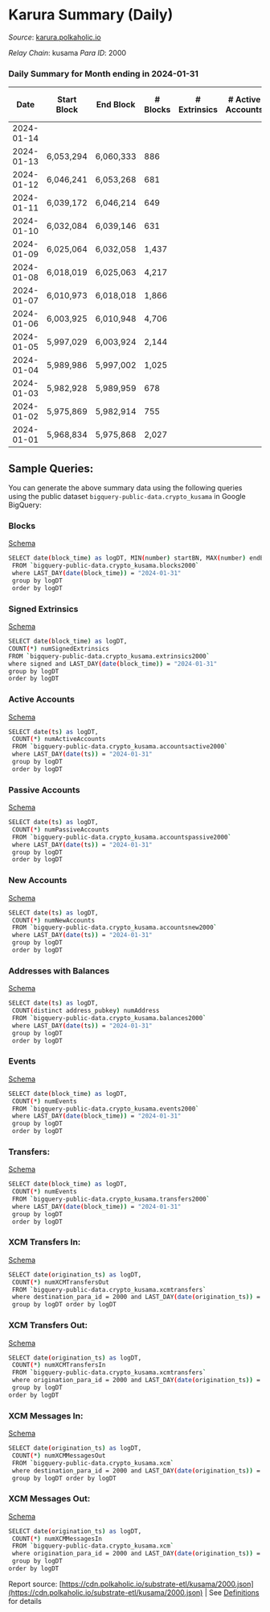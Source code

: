 # Karura Summary (Daily)

_Source_: [karura.polkaholic.io](https://karura.polkaholic.io)

*Relay Chain*: kusama
*Para ID*: 2000



### Daily Summary for Month ending in 2024-01-31


| Date    | Start Block | End Block | # Blocks | # Extrinsics | # Active Accounts | # Passive Accounts | # New Accounts | # Addresses | # Events  | # Transfers ($USD) | # XCM Transfers In ($USD) | # XCM Transfers Out ($USD) | # XCM In | # XCM Out | Issues |
|---------|-------------|-----------|----------|--------------|-------------------|--------------------|----------------|-------------|-----------|--------------------|---------------------------|----------------------------|----------|-----------|--------|
| 2024-01-14 |  |  |  |  |  |  |  |  |  |   |   |   |  |  |  |
| 2024-01-13 | 6,053,294 | 6,060,333 | 886 |  |  |  |  |  |  |   | 47 ($27,092.93) | 10 ($3,709.59) | 72 | 59 |  |
| 2024-01-12 | 6,046,241 | 6,053,268 | 681 |  |  |  |  |  |  |   | 33 ($17,285.80) | 7 ($0.57) | 42 | 44 |  |
| 2024-01-11 | 6,039,172 | 6,046,214 | 649 |  |  |  |  |  |  |   | 37 ($10,385.80) | 5 ($467.06) | 50 | 71 |  |
| 2024-01-10 | 6,032,084 | 6,039,146 | 631 |  |  |  |  |  |  |   | 56 ($9,752.73) | 9 ($414.87) | 60 | 75 |  |
| 2024-01-09 | 6,025,064 | 6,032,058 | 1,437 |  |  |  |  |  |  |   | 31 ($6,061.40) | 12 ($3,861.14) | 47 | 44 |  |
| 2024-01-08 | 6,018,019 | 6,025,063 | 4,217 |  |  |  |  |  |  |   | 41 ($11,715.01) | 53 ($27,821.23) | 76 | 77 |  |
| 2024-01-07 | 6,010,973 | 6,018,018 | 1,866 |  |  |  |  |  |  |   | 33 ($17,015.32) | 21 ($7,562.71) | 59 | 66 |  |
| 2024-01-06 | 6,003,925 | 6,010,948 | 4,706 |  |  |  |  |  |  |   | 22 ($12,605.93) | 24 ($12,146.45) | 52 | 49 |  |
| 2024-01-05 | 5,997,029 | 6,003,924 | 2,144 |  |  |  |  |  |  |   | 43 ($18,986.93) | 13 ($5,460.06) | 63 | 52 |  |
| 2024-01-04 | 5,989,986 | 5,997,002 | 1,025 |  |  |  |  |  |  |   | 55 ($29,377.38) | 15 ($9,372.19) | 73 | 87 |  |
| 2024-01-03 | 5,982,928 | 5,989,959 | 678 |  |  |  |  |  |  |   | 97 ($66,122.87) | 20 ($11,665.13) | 139 | 128 |  |
| 2024-01-02 | 5,975,869 | 5,982,914 | 755 |  |  |  |  |  |  |   | 35 ($9,355.15) | 9 ($346.85) | 58 | 58 |  |
| 2024-01-01 | 5,968,834 | 5,975,868 | 2,027 |  |  |  |  |  |  |   | 37 ($11,600.61) | 16 ($14,018.24) | 78 | 83 |  |

## Sample Queries:
You can generate the above summary data using the following queries using the public dataset `bigquery-public-data.crypto_kusama` in Google BigQuery:


### Blocks 

[Schema](https://github.com/colorfulnotion/substrate-etl/blob/main/schema/blocks.json)

```bash
SELECT date(block_time) as logDT, MIN(number) startBN, MAX(number) endBN, COUNT(*) numBlocks 
 FROM `bigquery-public-data.crypto_kusama.blocks2000`  
 where LAST_DAY(date(block_time)) = "2024-01-31" 
 group by logDT 
 order by logDT
```

### Signed Extrinsics 

[Schema](https://github.com/colorfulnotion/substrate-etl/blob/main/schema/extrinsics.json)

```bash
SELECT date(block_time) as logDT, 
COUNT(*) numSignedExtrinsics 
FROM `bigquery-public-data.crypto_kusama.extrinsics2000`  
where signed and LAST_DAY(date(block_time)) = "2024-01-31" 
group by logDT 
order by logDT
```

### Active Accounts 

[Schema](https://github.com/colorfulnotion/substrate-etl/blob/main/schema/accountsactive.json)

```bash
SELECT date(ts) as logDT, 
 COUNT(*) numActiveAccounts 
 FROM `bigquery-public-data.crypto_kusama.accountsactive2000` 
 where LAST_DAY(date(ts)) = "2024-01-31" 
 group by logDT 
 order by logDT
```

### Passive Accounts 

[Schema](https://github.com/colorfulnotion/substrate-etl/blob/main/schema/accountspassive.json)

```bash
SELECT date(ts) as logDT, 
 COUNT(*) numPassiveAccounts 
 FROM `bigquery-public-data.crypto_kusama.accountspassive2000` 
 where LAST_DAY(date(ts)) = "2024-01-31" 
 group by logDT 
 order by logDT
```

### New Accounts 

[Schema](https://github.com/colorfulnotion/substrate-etl/blob/main/schema/accountsnew.json)

```bash
SELECT date(ts) as logDT, 
 COUNT(*) numNewAccounts 
 FROM `bigquery-public-data.crypto_kusama.accountsnew2000` 
 where LAST_DAY(date(ts)) = "2024-01-31" 
 group by logDT
 order by logDT
```

### Addresses with Balances 

[Schema](https://github.com/colorfulnotion/substrate-etl/blob/main/schema/balances.json)

```bash
SELECT date(ts) as logDT,
 COUNT(distinct address_pubkey) numAddress 
 FROM `bigquery-public-data.crypto_kusama.balances2000` 
 where LAST_DAY(date(ts)) = "2024-01-31" 
 group by logDT 
 order by logDT
```

### Events 

[Schema](https://github.com/colorfulnotion/substrate-etl/blob/main/schema/events.json)

```bash
SELECT date(block_time) as logDT, 
 COUNT(*) numEvents 
 FROM `bigquery-public-data.crypto_kusama.events2000` 
 where LAST_DAY(date(block_time)) = "2024-01-31" 
 group by logDT 
 order by logDT
```

### Transfers:

[Schema](https://github.com/colorfulnotion/substrate-etl/blob/main/schema/transfers.json)

```bash
SELECT date(block_time) as logDT, 
 COUNT(*) numEvents 
 FROM `bigquery-public-data.crypto_kusama.transfers2000` 
 where LAST_DAY(date(block_time)) = "2024-01-31" 
 group by logDT 
 order by logDT
```

### XCM Transfers In: 

[Schema](https://github.com/colorfulnotion/substrate-etl/blob/main/schema/xcmtransfers.json)

```bash
SELECT date(origination_ts) as logDT, 
 COUNT(*) numXCMTransfersOut 
 FROM `bigquery-public-data.crypto_kusama.xcmtransfers` 
 where destination_para_id = 2000 and LAST_DAY(date(origination_ts)) = "2024-01-31" 
 group by logDT order by logDT
```

### XCM Transfers Out: 

[Schema](https://github.com/colorfulnotion/substrate-etl/blob/main/schema/xcmtransfers.json)

```bash
SELECT date(origination_ts) as logDT, 
 COUNT(*) numXCMTransfersIn 
 FROM `bigquery-public-data.crypto_kusama.xcmtransfers` 
 where origination_para_id = 2000 and LAST_DAY(date(origination_ts)) = "2024-01-31" 
 group by logDT 
order by logDT
```

### XCM Messages In: 

[Schema](https://github.com/colorfulnotion/substrate-etl/blob/main/schema/xcm.json)

```bash
SELECT date(origination_ts) as logDT, 
 COUNT(*) numXCMMessagesOut 
 FROM `bigquery-public-data.crypto_kusama.xcm` 
 where destination_para_id = 2000 and LAST_DAY(date(origination_ts)) = "2024-01-31" 
 group by logDT order by logDT
```

### XCM Messages Out: 

[Schema](https://github.com/colorfulnotion/substrate-etl/blob/main/schema/xcm.json)

```bash
SELECT date(origination_ts) as logDT, 
 COUNT(*) numXCMMessagesIn 
 FROM `bigquery-public-data.crypto_kusama.xcm` 
 where origination_para_id = 2000 and LAST_DAY(date(origination_ts)) = "2024-01-31" 
 group by logDT 
order by logDT
```


Report source: [https://cdn.polkaholic.io/substrate-etl/kusama/2000.json](https://cdn.polkaholic.io/substrate-etl/kusama/2000.json) | See [Definitions](/DEFINITIONS.md) for details
